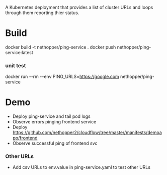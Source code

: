 A Kubernetes deployment that provides a list of cluster URLs and loops through them reporting thier status.

# Build
docker build -t nethopper/ping-service .
docker push nethopper/ping-service:latest

### unit test
docker run --rm --env PING_URLS=https://google.com nethopper/ping-service

# Demo
  - Deploy ping-service and tail pod logs
  - Observe errors pinging frontend service
  - Deploy https://github.com/nethopper2/cloudflow/tree/master/manifests/demoapp/frontend
  - Observe successful ping of frontend svc

### Other URLs
  - Add csv URLs to env.value in ping-service.yaml to test other URLs 

